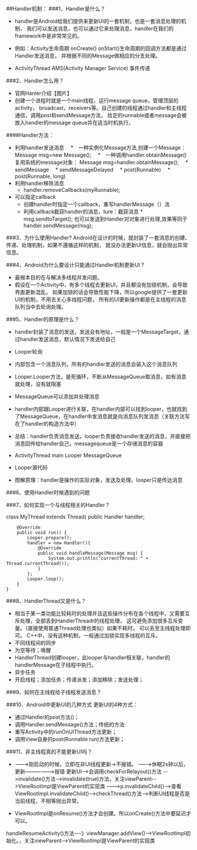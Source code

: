 ##Handler机制：
###1、Handler是什么？

* handler是Android给我们提供来更新UI的一套机制，也是一套消息处理的机制，
我们可以发送消息，也可以通过它来处理消息，handler在我们的framework中是非常常见的。
 * 例如：Activity生命周期 onCreate() onStart()生命周期的回调方法都是通过Handler发送消息，
并根据不同的Message做相应的分支处理。

 * ActivityThread AMS(Activity Manager Service) 事件传递
   
###2、Handler怎么用？
* 官网Hanler介绍【图片】
* 创建一个进程时就是一个main线程，运行message queue，管理顶层的activity，
broadcast，receivers等。自己创建的线程通过handler和主线程通信，调用post和sendMessage方法，
给定的runnable或者message会被放入handler的message queue并在适当时机执行。

####Handler方法：

* 利用handler发送消息
　*　一种实例化Message方法,创建一个Message： Message msg=new Message();
　*　一种调用handler.obtainMessage()复用系统的message对象： Message msg=handler.obtainMessage();
　*　sendMessage
　*  sendMessageDelayed
　*  post(Runnable)
　*  post(Runnable, long)
* 利用handler移除消息
  * handler.removeCallbacks(myRunnable);
* 可以指定callback
  * 创建handler时指定一个callback，重写handlerMessage（）法
  * 利用callback截获handler的消息，ture：截获消息
*　msg.sendtoTarget(); 也可以发送到Handler对对象进行处理,效果等同于 handler.sendMessage(msg);


###3、为什么使用Handler?
   Android在设计的时候，就封装了一套消息的创建、传递、处理机制，如果不遵循这样的机制，
就没办法更新UI信息，就会抛出异常信息。

###4、Android为什么要设计只能通过Handler机制更新UI？
* 最根本目的在与解决多线程并发问题。
* 假设在一个Activity中，有多个线程去更新UI，并且都没有加锁机制，会导致界面更新混乱，
如果加锁的话会导致性能下降，所以google提供了一套更新UI的机制，不用去关心多线程问题，
所有的UI更新操作都是在主线程的消息队列当中去轮询处理。

###5、Handler的原理是什么？
* handler封装了消息的发送，发送会有地址，一般是一个MessageTarget，通过handler发送消息，默认情况下发送给自己
* Looper轮询
 * 内部包含一个消息队列，所有的handler发送的消息会装入这个消息队列
 * Looper.Looper方法，是死循环，不断从MessageQueue取消息，如有消息就处理，没有就阻塞
* MessageQueue可以添加并处理消息
* handler内部跟Looper进行关联，在handler内部可以找到looper，也就找到了MessageQueue，在handler中发消息就是向消息队列发消息（关联方法写在了handler的构造方法中）
* 总结：handler负责消息发送，looper负责接收handler发送的消息，并直接把消息回传给handler自己，messagequeue是一个存储消息的容器

 * ActivityThread main Looper MessageQueue
 * Looper源代码
 * 图解原理：handler是操作的实际对象，发送及处理。looper只是传达消息

###6、使用Handler时候遇到的问题

###7、如何实现一个与线程相关的Handler？

class MyThread extends Thread{
    	public Handler handler;
    	
		@Override
		public void run() {
			Looper.prepare();
			handler = new Handler(){
				@Override
				public void handleMessage(Message msg) {
					System.out.println("currentThread: " + Thread.currentThread());
				}
			};
			Looper.loop();
		}
    }

###8、HandlerThread又是什么？
* 相当于某一类功能比较耗时的处理并且这些操作分布在各个线程中，又需要互斥处理，全部丢到HandlerThreadr的线程处理，
这可避免添加很多互斥变量。（直接使用普通Thread处理也类似）如果不耗时， 可以丢至主线程处理即可。
C++中，没有这种机制，一般通过加锁实现多线程的互斥。
* 不同线程间的同步
* 为空等待；唤醒
* HandlerThread创建looper，此looper与handler相关联，handler的handlerMessage在子线程中执行。
* 异步任务
* 开启线程；添加任务；传递派发；添加移除；发送处理；

###9、如何在主线程给子线程发送消息？



###10、Android中更新UI的几种方式
更新UI的4种方式：
* 通过Handler的post方法()；
* 调用Handler.sendMessage()方法；传统的方法
* 重写Activity中的runOnUIThread方法更新；
* 调用View自身的post(Runnable run)方法更新；


###11、非主线程真的不能更新UI吗？

* --->刚启动的时候，立即在非UI线程更新->不报错。
--->休眠2s钟以后，更新——————>报错
更新UI-->会调用checkForRelayout()方法
-->invalidate()方法-->invalidate(true)方法，关注viewParent-->ViewRootImpl是ViewParent的实现类
--->p.invalidateChild()-->查看ViewRootImpl.invalidateChild()-->checkThread()方法-->判断UI线程是否是当前线程，不相等抛出异常。

* ViewRootImpl是onResume()方法才会创建。所以onCreate()方法中要延迟才可以。

handleResumeActivity()方法---》viewManager.addView()-->ViewRootImpl初始化。，关注viewParent-->ViewRootImpl是ViewParent的实现类
